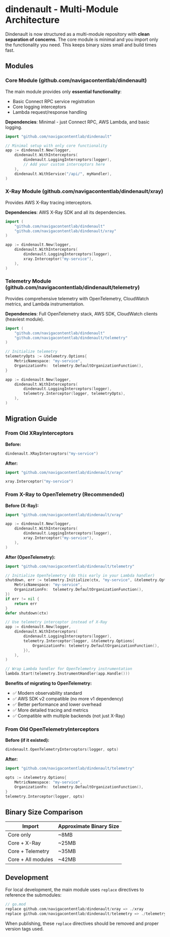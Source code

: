 # dindenault - Multi-Module Architecture

Dindenault is now structured as a multi-module repository with **clean separation of concerns**. The core module is minimal and you import only the functionality you need. This keeps binary sizes small and build times fast.

## Modules

### Core Module (github.com/navigacontentlab/dindenault)

The main module provides only **essential functionality**:
- Basic Connect RPC service registration
- Core logging interceptors
- Lambda request/response handling

**Dependencies**: Minimal - just Connect RPC, AWS Lambda, and basic logging.

```go
import "github.com/navigacontentlab/dindenault"

// Minimal setup with only core functionality
app := dindenault.New(logger,
    dindenault.WithInterceptors(
        dindenault.LoggingInterceptors(logger),
        // Add your custom interceptors here
    ),
    dindenault.WithService("/api/", myHandler),
)
```

### X-Ray Module (github.com/navigacontentlab/dindenault/xray)

Provides AWS X-Ray tracing interceptors.

**Dependencies**: AWS X-Ray SDK and all its dependencies.

```go
import (
    "github.com/navigacontentlab/dindenault"
    "github.com/navigacontentlab/dindenault/xray"
)

app := dindenault.New(logger,
    dindenault.WithInterceptors(
        dindenault.LoggingInterceptors(logger),
        xray.Interceptor("my-service"),
    ),
)
```

### Telemetry Module (github.com/navigacontentlab/dindenault/telemetry)

Provides comprehensive telemetry with OpenTelemetry, CloudWatch metrics, and Lambda instrumentation.

**Dependencies**: Full OpenTelemetry stack, AWS SDK, CloudWatch clients (heaviest module).

```go
import (
    "github.com/navigacontentlab/dindenault"
    "github.com/navigacontentlab/dindenault/telemetry"
)

// Initialize telemetry
telemetryOpts := &telemetry.Options{
    MetricNamespace: "my-service",
    OrganizationFn:  telemetry.DefaultOrganizationFunction(),
}

app := dindenault.New(logger,
    dindenault.WithInterceptors(
        dindenault.LoggingInterceptors(logger),
        telemetry.Interceptor(logger, telemetryOpts),
    ),
)
```

## Migration Guide

### From Old XRayInterceptors

**Before:**
```go
dindenault.XRayInterceptors("my-service")
```

**After:**
```go
import "github.com/navigacontentlab/dindenault/xray"

xray.Interceptor("my-service")
```

### From X-Ray to OpenTelemetry (Recommended)

**Before (X-Ray):**
```go
import "github.com/navigacontentlab/dindenault/xray"

app := dindenault.New(logger,
    dindenault.WithInterceptors(
        dindenault.LoggingInterceptors(logger),
        xray.Interceptor("my-service"),
    ),
)
```

**After (OpenTelemetry):**
```go
import "github.com/navigacontentlab/dindenault/telemetry"

// Initialize OpenTelemetry (do this early in your Lambda handler)
shutdown, err := telemetry.Initialize(ctx, "my-service", &telemetry.Options{
    MetricNamespace: "my-service",
    OrganizationFn:  telemetry.DefaultOrganizationFunction(),
})
if err != nil {
    return err
}
defer shutdown(ctx)

// Use telemetry interceptor instead of X-Ray
app := dindenault.New(logger,
    dindenault.WithInterceptors(
        dindenault.LoggingInterceptors(logger),
        telemetry.Interceptor(logger, &telemetry.Options{
            OrganizationFn: telemetry.DefaultOrganizationFunction(),
        }),
    ),
)

// Wrap Lambda handler for OpenTelemetry instrumentation
lambda.Start(telemetry.InstrumentHandler(app.Handle()))
```

**Benefits of migrating to OpenTelemetry:**
- ✅ Modern observability standard
- ✅ AWS SDK v2 compatible (no more v1 dependency)
- ✅ Better performance and lower overhead
- ✅ More detailed tracing and metrics
- ✅ Compatible with multiple backends (not just X-Ray)

### From Old OpenTelemetryInterceptors

**Before (if it existed):**
```go
dindenault.OpenTelemetryInterceptors(logger, opts)
```

**After:**
```go
import "github.com/navigacontentlab/dindenault/telemetry"

opts := &telemetry.Options{
    MetricNamespace: "my-service",
    OrganizationFn:  telemetry.DefaultOrganizationFunction(),
}
telemetry.Interceptor(logger, opts)
```

## Binary Size Comparison

| Import | Approximate Binary Size |
|--------|------------------------|
| Core only | ~8MB |
| Core + X-Ray | ~25MB |
| Core + Telemetry | ~35MB |
| Core + All modules | ~42MB |

## Development

For local development, the main module uses `replace` directives to reference the submodules:

```go
// go.mod
replace github.com/navigacontentlab/dindenault/xray => ./xray
replace github.com/navigacontentlab/dindenault/telemetry => ./telemetry
```

When publishing, these `replace` directives should be removed and proper version tags used.
